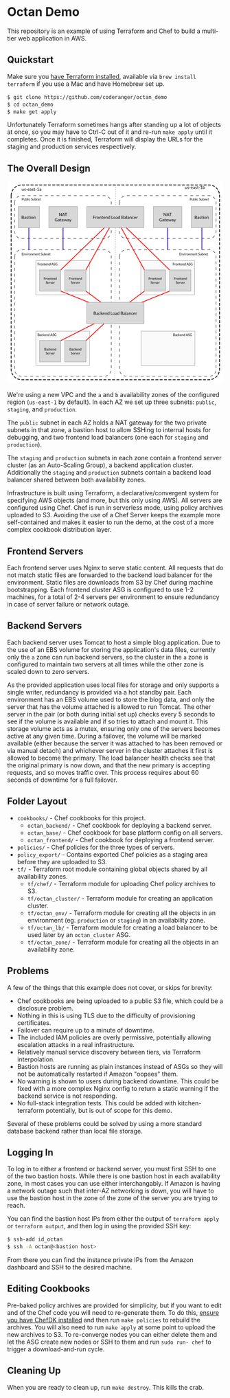 # Octan Demo

This repository is an example of using Terraform and Chef to build a multi-tier
web application in AWS.

## Quickstart

Make sure you [have Terraform installed](https://www.terraform.io/downloads.html),
available via `brew install terraform` if you use a Mac and have Homebrew set up.

```bash
$ git clone https://github.com/coderanger/octan_demo
$ cd octan_demo
$ make get apply
```

Unfortunately Terraform sometimes hangs after standing up a lot of objects at
once, so you may have to Ctrl-C out of it and re-run `make apply` until it
completes. Once it is finished, Terraform will display the URLs for the
staging and production services respectively.

## The Overall Design

![Design diagram](docs/Layout.png)

We're using a new VPC and the `a` and `b` availability zones of the configured
region (`us-east-1` by default). In each AZ we set up three subnets: `public`,
`staging`, and `production`.

The `public` subnet in each AZ holds a NAT gateway for the two private subnets
in that zone, a bastion host to allow SSHing to internal hosts for debugging,
and two frontend load balancers (one each for `staging` and `production`).

The `staging` and `production` subnets in each zone contain a frontend server
cluster (as an Auto-Scaling Group), a backend application cluster. Additionally
the `staging` and `production` subnets contain a backend load balancer shared
between both availability zones.

Infrastructure is built using Terraform, a declarative/convergent system for
specifying AWS objects (and more, but this only using AWS). All servers are
configured using Chef. Chef is run in serverless mode, using policy archives
uploaded to S3. Avoiding the use of a Chef Server keeps the example more
self-contained and makes it easier to run the demo, at the cost of a more
complex cookbook distribution layer.

## Frontend Servers

Each frontend server uses Nginx to serve static content. All requests that do
not match static files are forwarded to the backend load balancer for the
environment. Static files are downloads from S3 by Chef during machine
bootstrapping. Each frontend cluster ASG is configured to use 1-2 machines, for
a total of 2-4 servers per environment to ensure redundancy in case of server
failure or network outage.

## Backend Servers

Each backend server uses Tomcat to host a simple blog application. Due to the
use of an EBS volume for storing the application's data files, currently only
the `a` zone can run backend servers, so the cluster in the `a` zone is configured
to maintain two servers at all times while the other zone is scaled down to zero
servers.

As the provided application uses local files for storage and only supports a
single writer, redundancy is provided via a hot standby pair. Each environment
has an EBS volume used to store the blog data, and only the server that has
the volume attached is allowed to run Tomcat. The other server in the pair (or
both during initial set up) checks every 5 seconds to see if the volume is
available and if so tries to attach and mount it. This storage volume acts as
a mutex, ensuring only one of the servers becomes active at any given time.
During a failover, the volume will be marked available (either because the
server it was attached to has been removed or via manual detach) and whichever
server in the cluster attaches it first is allowed to become the primary. The
load balancer health checks see that the original primary is now down, and that
the new primary is accepting requests, and so moves traffic over. This process
requires about 60 seconds of downtime for a full failover.

## Folder Layout

* `cookbooks/` - Chef cookbooks for this project.
    * `octan_backend/` - Chef cookbook for deploying a backend server.
    * `octan_base/` - Chef cookbook for base platform config on all servers.
    * `octan_frontend/` - Chef cookbook for deploying a frontend server.
* `policies/` - Chef policies for the three types of servers.
* `policy_export/` - Contains exported Chef policies as a staging area before
  they are uploaded to S3.
* `tf/` - Terraform root module containing global objects shared by all availability
  zones.
    * `tf/chef/` - Terraform module for uploading Chef policy archives to S3.
    * `tf/octan_cluster/` - Terraform module for creating an application cluster.
    * `tf/octan_env/` - Terraform module for creating all the objects in an
     environment (eg. `production` or `staging`) in an availability zone.
    * `tf/octan_lb/` - Terraform module for creating a load balancer to be used
      later by an `octan_cluster` ASG.
    * `tf/octan_zone/` - Terraform module for creating all the objects in an
      availability zone.

## Problems

A few of the things that this example does not cover, or skips for brevity:

* Chef cookbooks are being uploaded to a public S3 file, which could be a
  disclosure problem.
* Nothing in this is using TLS due to the difficulty of provisioning certificates.
* Failover can require up to a minute of downtime.
* The included IAM policies are overly permissive, potentially allowing escalation
  attacks in a real infrastructure.
* Relatively manual service discovery between tiers, via Terraform interpolation.
* Bastion hosts are running as plain instances instead of ASGs so they will not
  be automatically restarted if Amazon "oopses" them.
* No warning is shown to users during backend downtime. This could be fixed with
  a more complex Nginx config to return a static warning if the backend service
  is not responding.
* No full-stack integration tests. This could be added with kitchen-terraform
  potentially, but is out of scope for this demo.

Several of these problems could be solved by using a more standard database
backend rather than local file storage.

## Logging In

To log in to either a frontend or backend server, you must first SSH to one of
the two bastion hosts. While there is one bastion host in each availability
zone, in most cases you can use either interchangably. If Amazon is having a
network outage such that inter-AZ networking is down, you will have to use the
bastion host in the zone of the zone of the server you are trying to reach.

You can find the bastion host IPs from either the output of `terraform apply` or
`terraform output`, and then log in using the provided SSH key:

```bash
$ ssh-add id_octan
$ ssh -A octan@<bastion host>
```

From there you can find the instance private IPs from the Amazon dashboard and
SSH to the desired machine.

## Editing Cookbooks

Pre-baked policy archives are provided for simplicity, but if you want to edit
and of the Chef code you will need to re-generate them. To do this, [ensure you
have ChefDK installed](https://downloads.chef.io/chef-dk/) and then run `make
policies` to rebuild the archives. You will also need to run `make apply` at
some point to upload the new archives to S3. To re-converge nodes you can either
delete them and let the ASG create new nodes or SSH to them and run `sudo run-
chef` to trigger a download-and-run cycle.

## Cleaning Up

When you are ready to clean up, run `make destroy`. This kills the crab.
